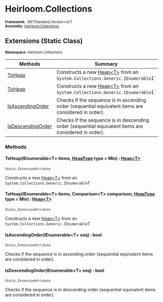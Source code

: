 # Heirloom.Collections

<small>**Framework**: .NETStandard,Version=v2.1</small>  
<small>**Assembly**: [Heirloom.Collections](../Heirloom.Collections/Heirloom.Collections.md)</small>  

## Extensions (Static Class)
<small>**Namespace**: Heirloom.Collections</sub></small>  

| Methods                              | Summary                                                                                                         |
|--------------------------------------|-----------------------------------------------------------------------------------------------------------------|
| [ToHeap<T>](#TOHC6F435F2)            | Constructs a new [Heap\<T>](Heirloom.Collections.Heap[T].md) from an `System.Collections.Generic.IEnumerable`1` |
| [ToHeap<T>](#TOH85477C02)            | Constructs a new [Heap\<T>](Heirloom.Collections.Heap[T].md) from an `System.Collections.Generic.IEnumerable`1` |
| [IsAscendingOrder<T>](#ISA1C30EC9B)  | Checks if the sequence is in ascending order (sequential equivalent items are considered in order).             |
| [IsDescendingOrder<T>](#ISDD260EDD7) | Checks if the sequence is in descending order (sequential equivalent items are considered in order).            |

### Methods

#### <a name="TOHC6F435F2"></a>ToHeap<T>(IEnumerable\<T> items, [HeapType](Heirloom.Collections.HeapType.md) type = Min) : [Heap\<T>](Heirloom.Collections.Heap[T].md)
<small>`Static`, `ExtensionAttribute`</small>

Constructs a new [Heap\<T>](Heirloom.Collections.Heap[T].md) from an `System.Collections.Generic.IEnumerable`1`


#### <a name="TOH85477C02"></a>ToHeap<T>(IEnumerable\<T> items, Comparison\<T> comparison, [HeapType](Heirloom.Collections.HeapType.md) type = Min) : [Heap\<T>](Heirloom.Collections.Heap[T].md)
<small>`Static`, `ExtensionAttribute`</small>

Constructs a new [Heap\<T>](Heirloom.Collections.Heap[T].md) from an `System.Collections.Generic.IEnumerable`1`


#### <a name="ISA1C30EC9B"></a>IsAscendingOrder<T>(IEnumerable\<T> seq) : bool
<small>`Static`, `ExtensionAttribute`</small>

Checks if the sequence is in ascending order (sequential equivalent items are considered in order).


#### <a name="ISDD260EDD7"></a>IsDescendingOrder<T>(IEnumerable\<T> seq) : bool
<small>`Static`, `ExtensionAttribute`</small>

Checks if the sequence is in descending order (sequential equivalent items are considered in order).


